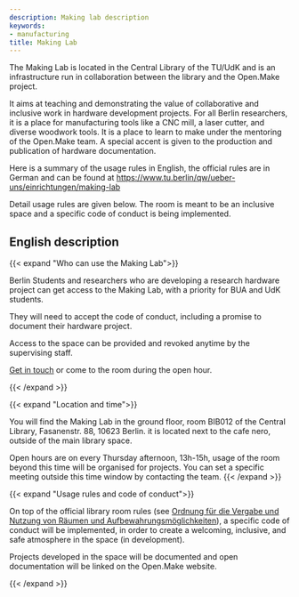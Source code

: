 ```yaml
---
description: Making lab description
keywords:
- manufacturing
title: Making Lab
---
```


The Making Lab is located in the Central Library of the TU/UdK and is an infrastructure
run in collaboration between the library and the Open.Make project.

It aims at teaching and demonstrating the value of collaborative and inclusive work in 
hardware development projects. 
For all Berlin researchers, it is a place for manufacturing tools like a CNC mill,
a laser cutter, and diverse woodwork tools.
It is a place to learn to make under the mentoring of the Open.Make team.
A special accent is given to the production and
publication of hardware documentation.

Here is a summary of the usage rules in English, the official rules
are in German and can be found at https://www.tu.berlin/qw/ueber-uns/einrichtungen/making-lab

Detail usage rules are given below. The room is meant to be an inclusive space 
and a specific code of conduct is being implemented.



## English description

{{< expand "Who can use the Making Lab">}}

Berlin Students and researchers who are developing a research hardware project can
get access to the Making Lab, with a priority for BUA and UdK students.

They will need to accept the code of conduct, 
including a promise to document their hardware project.

Access to the space can be provided and revoked anytime by the supervising staff.

[Get in touch](/contact/) or come to the room during the open hour.



{{< /expand >}}

{{< expand "Location and time">}}

You will find the Making Lab in the ground floor, room BIB012 of the Central Library, Fasanenstr. 88, 10623 Berlin.
it is located next to the cafe nero, outside of the main library space.

Open hours are on every Thursday afternoon, 13h-15h, usage of the room beyond this time will be organised for projects. 
You can set a specific meeting outside this time window by contacting the team.
{{< /expand >}}

{{< expand "Usage rules and code of conduct">}}

On top of the official library room rules (see [Ordnung für die Vergabe und Nutzung von Räumen und Aufbewahrungsmöglichkeiten](https://www.tu.berlin/ub/ueber-uns/profil/bestimmungen-ordnungen/ordnung-fuer-die-vergabe-und-nutzung-von-raeumen-und-aufbewahrungsmoeglichkeiten)),
a specific code of conduct will be implemented, in order to 
create a welcoming, inclusive, and safe atmosphere in the space (in development).

Projects developed in the space will be documented and open documentation will be linked on the
Open.Make website.

{{< /expand >}}

